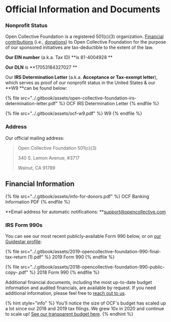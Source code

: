 # Official Information and Documents

### Nonprofit Status

Open Collective Foundation is a registered 501(c)(3) organization. [Financial contributions](https://docs.opencollective.foundation/how-it-works/financial-contributions) (i.e., [donations](https://docs.opencollective.foundation/about/these-docs)) to Open Collective Foundation for the purpose of our sponsored initiatives are tax-deductible to the extent of the law.

**Our EIN number** (a.k.a. Tax ID) **is 81-4004928 **

**Our DLN** is **17053184327027 **

Our **IRS Determination Letter** (a.k.a. **Acceptance or Tax-exempt letter**), which serves as proof of our nonprofit status in the United States & our **W9 **can be found below:

{% file src="../.gitbook/assets/open-collective-foundation-irs-determination-letter.pdf" %}
OCF IRS Determination Letter
{% endfile %}

{% file src="../.gitbook/assets/ocf-w9.pdf" %}
W9
{% endfile %}

### Address

Our official mailing address:

> Open Collective Foundation 501(c)(3)
>
> 340 S. Lemon Avenue, #3717
>
> Walnut, CA 91789

## ​Financial Information

{% file src="../.gitbook/assets/info-for-donors.pdf" %}
OCF Banking Information PDF
{% endfile %}

**Email address for automatic notifications: **[support@opencollective.com](mailto:support@opencollective.com)

### IRS Form 990s

You can see our most recent publicly-available Form 990 below, or on [our Guidestar profile](https://www.guidestar.org/profile/81-4004928):

{% file src="../.gitbook/assets/2019-opencollective-foundation-990-final-tax-return (1).pdf" %}
2019 Form 990
{% endfile %}

{% file src="../.gitbook/assets/2018-opencollective-foundation-990-public-copy-.pdf" %}
2018 Form 990
{% endfile %}

Additional financial documents, including the most up-to-date budget information and audited financials, are available by request. If you need additional information, please feel free to [reach out to us](mailto:contact@opencollective.com).

{% hint style="info" %}
You'll notice the size of OCF's budget has scaled up a lot since our 2018 and 2019 tax filings. We grew 10x in 2020 and continue to scale up! [See our transparent budget here](https://opencollective.com/foundation#category-BUDGET).
{% endhint %}
